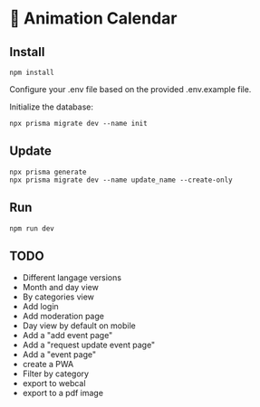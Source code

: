 # 📅 Animation Calendar

## Install

```
npm install
```

Configure your .env file based on the provided .env.example file.

Initialize the database:

```shell
npx prisma migrate dev --name init
```

## Update

```
npx prisma generate
npx prisma migrate dev --name update_name --create-only
```

## Run

```shell
npm run dev
```

## TODO

* Different langage versions
* Month and day view
* By categories view
* Add login
* Add moderation page
* Day view by default on mobile
* Add a "add event page"
* Add a "request update event page"
* Add a "event page"
* create a PWA
* Filter by category
* export to webcal
* export to a pdf image
